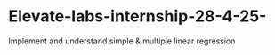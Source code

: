 # Elevate-labs-internship-28-4-25-
 Implement and understand simple &amp; multiple linear regression

